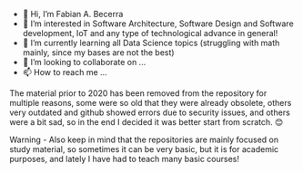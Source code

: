 - 👋 Hi, I’m Fabian A. Becerra
- 👀 I’m interested in Software Architecture, Software Design and Software development, IoT and any type of technological advance in general! 
- 🌱 I’m currently learning all Data Science topics (struggling with math mainly, since my bases are not the best) 
- 💞️ I’m looking to collaborate on ...
- 📫 How to reach me ...

The material prior to 2020 has been removed from the repository for multiple reasons, some were so old that they were already obsolete, others very outdated and github showed errors due to security issues, and others were a bit sad, so in the end I decided it was better start from scratch. &#128522;

Warning - Also keep in mind that the repositories are mainly focused on study material, so sometimes it can be very basic, but it is for academic purposes, and lately I have had to teach many basic courses!

<!---
fabecerram/fabecerram is a ✨ special ✨ repository because its `README.md` (this file) appears on your GitHub profile.
You can click the Preview link to take a look at your changes.
--->

